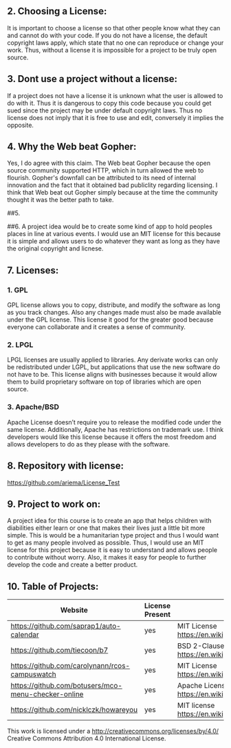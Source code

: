 ## 2. Choosing a License:

It is important to choose a license so that other people know what they can and cannot do with your code. If you do not have a license, the default copyright laws apply, which state that no one can reproduce or change your work. Thus, without a license it is impossible for a project to be truly open source.

## 3. Dont use a project without a license:

If a project does not have a license it is unknown what the user is allowed to do with it. Thus it is dangerous to copy this code because you could get sued since the project may be under default copyright laws. Thus no license does not imply that it is free to use and edit, conversely it implies the opposite.

## 4. Why the Web beat Gopher:

Yes, I do agree with this claim. The Web beat Gopher because the open source community supported HTTP, which in turn allowed the web to flourish. Gopher's downfall can be attributed to its need of internal innovation and the fact that it obtained bad publiclity regarding licensing. I think that Web beat out Gopher simply because at the time the community thought it was the better path to take. 

##5. 

##6. A project idea would be to create some kind of app to hold peoples places in line at various events. I would use an MIT license for this because it is simple and allows users to do whatever they want as long as they have the original copyright and licnese. 

## 7. Licenses:
### 1. GPL
GPL license allows you to copy, distribute, and modify the software as long as you track changes. Also any changes made must also be made available under the GPL license. This license it good for the greater good because everyone can collaborate and it creates a sense of community.

### 2. LPGL
LPGL licenses are usually applied to libraries. Any derivate works can only be redistributed under LGPL, but applications that use the new software do not have to be. This license aligns with businesses because it would allow them to build proprietary software on top of libraries which are open source.

### 3. Apache/BSD
Apache License doesn’t require you to release the modified code under the same license. Additionally, Apache has restrictions on trademark use. I think developers would like this license because it offers the most freedom and allows developers to do as they please with the software.

## 8. Repository with license:
https://github.com/ariema/License_Test

## 9. Project to work on: 
A project idea for this course is to create an app that helps children with diabilities either learn or one that makes their lives just a little bit more simple. This is would be a humanitarian type project and thus I would want to get as many people involved as possible. Thus, I would use an MIT license for this project because it is easy to understand and allows people to contribute without worry. Also, it makes it easy for people to further develop the code and create a better product. 

## 10. Table of Projects:
|  Website           |License Present|    License                   |
|--------------------|---------------|------------------------------|
|https://github.com/saprap1/auto-calendar| yes| MIT License <br> https://en.wikipedia.org/wiki/MIT_License|
|https://github.com/tiecoon/b7| yes| BSD 2-Clause "Simplified" License <br> https://en.wikipedia.org/wiki/BSD_licenses|
|https://github.com/carolynann/rcos-campuswatch| yes | MIT License <br> https://en.wikipedia.org/wiki/MIT_License|
|https://github.com/botusers/mco-menu-checker-online|yes|Apache License 2.0 <br> https://en.wikipedia.org/wiki/Apache_License|
|https://github.com/nicklczk/howareyou|yes|MIT license <br> https://en.wikipedia.org/wiki/MIT_License|

This work is licensed under a http://creativecommons.org/licenses/by/4.0/ Creative Commons Attribution 4.0 International License.